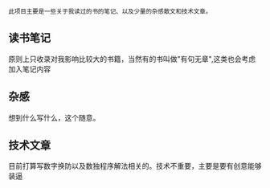 ```
此项目主要是一些关于我读过的书的笔记、以及少量的杂感散文和技术文章。
```
## 读书笔记
原则上只收录对我影响比较大的书籍，当然有的书叫做"有句无章",这类也会考虑加入笔记内容
## 杂感
想到什么写什么，这个随意。
## 技术文章
目前打算写数字换防以及数独程序解法相关的。技术不重要，主要是要有创意能够装逼

